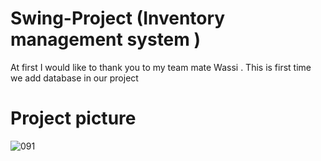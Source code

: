 # Swing-Project (Inventory management system )

At first I would like to thank you to my team mate Wassi .
This is first time we add database in our project

# Project picture 

![091](https://user-images.githubusercontent.com/67529599/152096386-6caf702c-d1fc-4827-9fa3-552d28e7d0cb.JPG)
 
